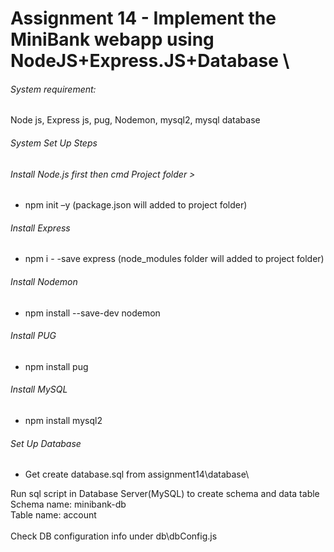 # Assignment 14 - Implement the MiniBank webapp using NodeJS+Express.JS+Database \

###### System requirement: 
Node js, Express js, pug, Nodemon, mysql2, mysql database 

###### System Set Up Steps 
###### Install Node.js first then cmd Project folder > 
- npm init –y 
(package.json will added to project folder) 

###### Install Express
- npm i - -save express
(node_modules folder will added to project folder)

###### Install Nodemon
- npm install --save-dev nodemon

###### Install PUG
- npm install pug

###### Install MySQL
- npm install mysql2

###### Set Up Database
- Get create database.sql from assignment14\database\

Run sql script in Database Server(MySQL) to create schema and data table \
Schema name: minibank-db\
Table name: account
\
\
Check DB configuration info under db\dbConfig.js





